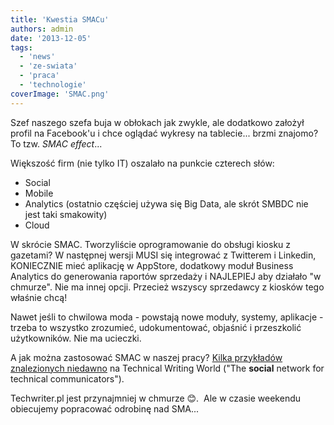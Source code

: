 ```yaml
---
title: 'Kwestia SMACu'
authors: admin
date: '2013-12-05'
tags:
  - 'news'
  - 'ze-swiata'
  - 'praca'
  - 'technologie'
coverImage: 'SMAC.png'
---
```


Szef naszego szefa buja w obłokach jak zwykle, ale dodatkowo założył profil na
Facebook'u i chce oglądać wykresy na tablecie... brzmi znajomo? To tzw. _SMAC
effect_...

<!--truncate-->

Większość firm (nie tylko IT) oszalało na punkcie czterech słów:

- Social
- Mobile
- Analytics (ostatnio częściej używa się Big Data, ale skrót SMBDC nie jest taki
  smakowity)
- Cloud

W skrócie SMAC. Tworzyliście oprogramowanie do obsługi kiosku z gazetami? W
następnej wersji MUSI się integrować z Twitterem i Linkedin, KONIECZNIE mieć
aplikację w AppStore, dodatkowy moduł Business Analytics do generowania raportów
sprzedaży i NAJLEPIEJ aby działało "w chmurze". Nie ma innej opcji. Przecież
wszyscy sprzedawcy z kiosków tego właśnie chcą!

Nawet jeśli to chwilowa moda - powstają nowe moduły, systemy, aplikacje - trzeba
to wszystko zrozumieć, udokumentować, objaśnić i przeszkolić użytkowników. Nie
ma ucieczki.

A jak można zastosować SMAC w naszej pracy?
[Kilka przykładów znalezionych niedawno](http://technicalwritingworld.com/profiles/blogs/smac-effect)
na Technical Writing World ("The **social** network for technical
communicators").

Techwriter.pl jest przynajmniej w chmurze 😊.  Ale w czasie weekendu obiecujemy
popracować odrobinę nad SMA...

